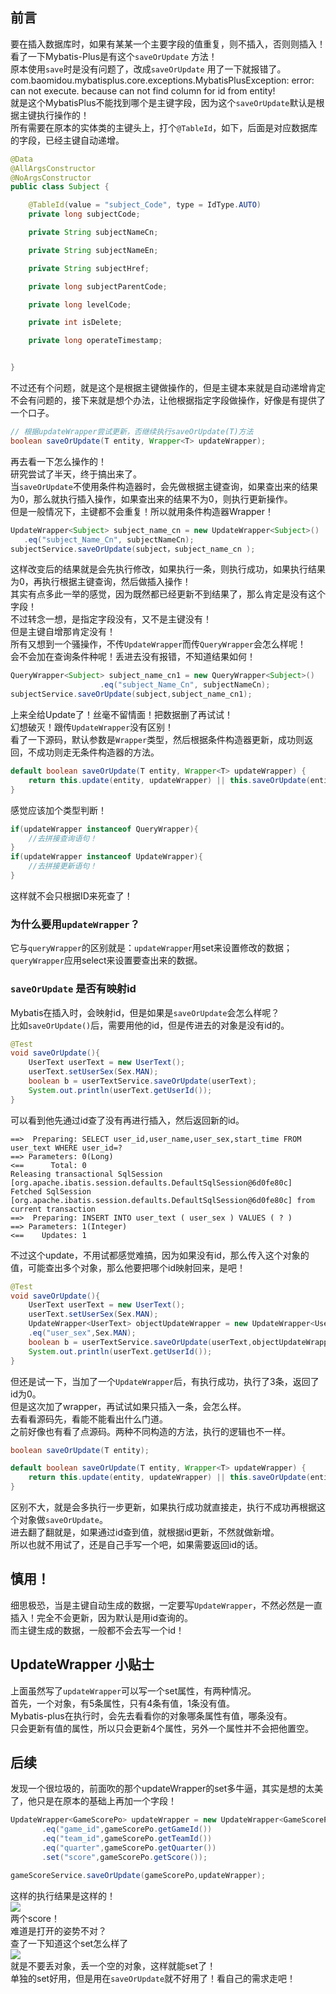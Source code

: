 <a name="bG7q4"></a>
## 前言
要在插入数据库时，如果有某某一个主要字段的值重复，则不插入，否则则插入！看了一下Mybatis-Plus是有这个`saveOrUpdate` 方法！<br />原本使用`save`时是没有问题了，改成`saveOrUpdate` 用了一下就报错了。<br />com.baomidou.mybatisplus.core.exceptions.MybatisPlusException: error: can not execute. because can not find column for id from entity!<br />就是这个MybatisPlus不能找到哪个是主键字段，因为这个`saveOrUpdate`默认是根据主键执行操作的！<br />所有需要在原本的实体类的主键头上，打个`@TableId`，如下，后面是对应数据库的字段，已经主键自动递增。
```java
@Data
@AllArgsConstructor
@NoArgsConstructor
public class Subject {

    @TableId(value = "subject_Code", type = IdType.AUTO)
    private long subjectCode;

    private String subjectNameCn;

    private String subjectNameEn;

    private String subjectHref;

    private long subjectParentCode;

    private long levelCode;

    private int isDelete;

    private long operateTimestamp;


}
```
不过还有个问题，就是这个是根据主键做操作的，但是主键本来就是自动递增肯定不会有问题的，接下来就是想个办法，让他根据指定字段做操作，好像是有提供了一个口子。
```java
// 根据updateWrapper尝试更新，否继续执行saveOrUpdate(T)方法
boolean saveOrUpdate(T entity, Wrapper<T> updateWrapper);
```
再去看一下怎么操作的！<br />研究尝试了半天，终于搞出来了。<br />当`saveOrUpdate`不使用条件构造器时，会先做根据主键查询，如果查出来的结果为0，那么就执行插入操作，如果查出来的结果不为0，则执行更新操作。<br />但是一般情况下，主键都不会重复！所以就用条件构造器Wrapper！
```java
UpdateWrapper<Subject> subject_name_cn = new UpdateWrapper<Subject>()
   .eq("subject_Name_Cn", subjectNameCn);
subjectService.saveOrUpdate(subject，subject_name_cn );
```
这样改变后的结果就是会先执行修改，如果执行一条，则执行成功，如果执行结果为0，再执行根据主键查询，然后做插入操作！<br />其实有点多此一举的感觉，因为既然都已经更新不到结果了，那么肯定是没有这个字段！<br />不过转念一想，是指定字段没有，又不是主键没有！<br />但是主键自增那肯定没有！<br />所有又想到一个骚操作，不传`UpdateWrapper`而传`QueryWrapper`会怎么样呢！<br />会不会加在查询条件种呢！丢进去没有报错，不知道结果如何！
```java
QueryWrapper<Subject> subject_name_cn1 = new QueryWrapper<Subject>()
                    .eq("subject_Name_Cn", subjectNameCn);
subjectService.saveOrUpdate(subject,subject_name_cn1);
```
上来全给Update了！丝毫不留情面！把数据删了再试试！<br />幻想破灭！跟传`UpdateWrapper`没有区别！<br />看了一下源码，默认参数是`Wrapper`类型，然后根据条件构造器更新，成功则返回，不成功则走无条件构造器的方法。
```java
default boolean saveOrUpdate(T entity, Wrapper<T> updateWrapper) {
    return this.update(entity, updateWrapper) || this.saveOrUpdate(entity);
}
```
感觉应该加个类型判断！
```java
if(updateWrapper instanceof QueryWrapper){
    //去拼接查询语句！
}
if(updateWrapper instanceof UpdateWrapper){
    //去拼接更新语句！
}
```
这样就不会只根据ID来死查了！
<a name="MWN3d"></a>
### 为什么要用`updateWrapper`？
它与`queryWrapper`的区别就是：`updateWrapper`用set来设置修改的数据；`queryWrapper`应用select来设置要查出来的数据。
<a name="HeaRI"></a>
### `saveOrUpdate` 是否有映射id
Mybatis在插入时，会映射id，但是如果是`saveOrUpdate`会怎么样呢？<br />比如`saveOrUpdate()`后，需要用他的id，但是传进去的对象是没有id的。
```java
@Test
void saveOrUpdate(){
    UserText userText = new UserText();
    userText.setUserSex(Sex.MAN);
    boolean b = userTextService.saveOrUpdate(userText);
    System.out.println(userText.getUserId());
}
```
可以看到他先通过id查了没有再进行插入，然后返回新的id。
```
==>  Preparing: SELECT user_id,user_name,user_sex,start_time FROM user_text WHERE user_id=?
==> Parameters: 0(Long)
<==      Total: 0
Releasing transactional SqlSession [org.apache.ibatis.session.defaults.DefaultSqlSession@6d0fe80c]
Fetched SqlSession [org.apache.ibatis.session.defaults.DefaultSqlSession@6d0fe80c] from current transaction
==>  Preparing: INSERT INTO user_text ( user_sex ) VALUES ( ? )
==> Parameters: 1(Integer)
<==    Updates: 1
```
不过这个update，不用试都感觉难搞，因为如果没有id，那么传入这个对象的值，可能查出多个对象，那么他要把哪个id映射回来，是吧！
```java
@Test
void saveOrUpdate(){
    UserText userText = new UserText();
    userText.setUserSex(Sex.MAN);
    UpdateWrapper<UserText> objectUpdateWrapper = new UpdateWrapper<UserText>()
    .eq("user_sex",Sex.MAN);
    boolean b = userTextService.saveOrUpdate(userText,objectUpdateWrapper);
    System.out.println(userText.getUserId());
}
```
但还是试一下，当加了一个`UpdateWrapper`后，有执行成功，执行了3条，返回了id为0。<br />但是这次加了wrapper，再试试如果只插入一条，会怎么样。<br />去看看源码先，看能不能看出什么门道。<br />之前好像也有看了点源码。两种不同构造的方法，执行的逻辑也不一样。
```java
boolean saveOrUpdate(T entity); 

default boolean saveOrUpdate(T entity, Wrapper<T> updateWrapper) {
    return this.update(entity, updateWrapper) || this.saveOrUpdate(entity);
}
```
区别不大，就是会多执行一步更新，如果执行成功就直接走，执行不成功再根据这个对象做`saveOrUpdate`。<br />进去翻了翻就是，如果通过id查到值，就根据id更新，不然就做新增。<br />所以也就不用试了，还是自己手写一个吧，如果需要返回id的话。
<a name="gyBSC"></a>
## 慎用！
细思极恐，当是主键自动生成的数据，一定要写`UpdateWrapper`，不然必然是一直插入！完全不会更新，因为默认是用id查询的。<br />而主键生成的数据，一般都不会去写一个id！
<a name="NSWRY"></a>
## UpdateWrapper 小贴士
上面虽然写了`updateWrapper`可以写一个set属性，有两种情况。<br />首先，一个对象，有5条属性，只有4条有值，1条没有值。<br />Mybatis-plus在执行时，会先去看看你的对象哪条属性有值，哪条没有。<br />只会更新有值的属性，所以只会更新4个属性，另外一个属性并不会把他置空。
<a name="em6zm"></a>
## 后续
发现一个很垃圾的，前面吹的那个updateWrapper的set多牛逼，其实是想的太美了，他只是在原本的基础上再加一个字段！
```java
UpdateWrapper<GameScorePo> updateWrapper = new UpdateWrapper<GameScorePo>()
       .eq("game_id",gameScorePo.getGameId())
       .eq("team_id",gameScorePo.getTeamId())
       .eq("quarter",gameScorePo.getQuarter())
       .set("score",gameScorePo.getScore());

gameScoreService.saveOrUpdate(gameScorePo,updateWrapper);
```
这样的执行结果是这样的！<br />![](https://cdn.nlark.com/yuque/0/2023/png/396745/1699703441609-c016c8ea-eec1-4352-be11-012c152e8cdd.png#averageHue=%23363636&clientId=udc87bbcc-5481-4&from=paste&id=u231390bf&originHeight=51&originWidth=1080&originalType=url&ratio=2.5&rotation=0&showTitle=false&status=done&style=none&taskId=u83709072-b64a-43f2-bbeb-07af47791ce&title=)<br />两个score！<br />难道是打开的姿势不对？<br />查了一下知道这个set怎么样了<br />![](https://cdn.nlark.com/yuque/0/2023/png/396745/1699703441606-b0c44954-7433-4c75-8a1e-5e637b04dc2e.png#averageHue=%23fbfbfa&clientId=udc87bbcc-5481-4&from=paste&id=u48ffd554&originHeight=171&originWidth=868&originalType=url&ratio=2.5&rotation=0&showTitle=false&status=done&style=none&taskId=u20504fd7-0c82-4757-9091-f5c15381a82&title=)<br />就是不要丢对象，丢一个空的对象，这样就能set了！<br />单独的set好用，但是用在`saveOrUpdate`就不好用了！看自己的需求走吧！
